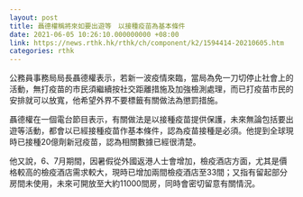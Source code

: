 ```yaml
---
layout: post
title: 聶德權稱將來如要出遊等　以接種疫苗為基本條件
date: 2021-06-05 10:26:10.000000000 +08:00
link: https://news.rthk.hk/rthk/ch/component/k2/1594414-20210605.htm
categories: rthk
---
```


公務員事務局局長聶德權表示，若新一波疫情來臨，當局為免一刀切停止社會上的活動，無打疫苗的巿民須繼續按社交距離措施及加強檢測處理，而已打疫苗巿民的安排就可以放寬，他希望外界不要標籤有關做法為懲罰措施。

聶德權在一個電台節目表示，有關做法是以接種疫苗提供保護，未來無論包括要出遊等活動，都會以已經接種疫苗作基本條件，認為疫苗接種是必須。他提到全球現時已接種20億劑新冠疫苗，認為相關數據已經很清楚。

他又說，6、7月期間，因暑假從外國返港人士會增加，檢疫酒店方面，尤其是價格較高的檢疫酒店需求較大，現時已增加兩間檢疫酒店至33間；又指有留起部分房間未使用，未來可開放至大約11000間房，同時會密切留意有關情況。
